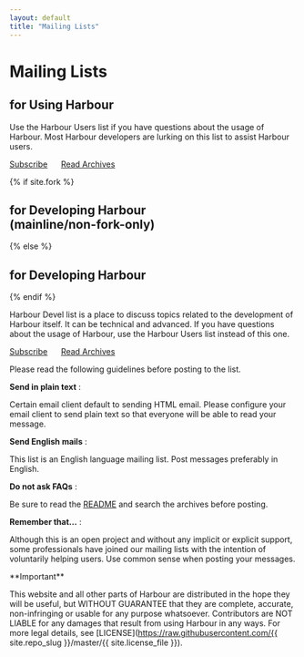```yaml
---
layout: default
title: "Mailing Lists"
---
```

# Mailing Lists

<div markdown="1" class="list-bubble">
<div><i class="fa fa-user-circle-o" aria-hidden="true"></i></div>
<div markdown="1">

## for Using Harbour

Use the Harbour Users list if you have questions about the usage of Harbour.
Most Harbour developers are lurking on this list to assist Harbour users.

[Subscribe](https://groups.google.com/group/harbour-users/subscribe)
&nbsp;&nbsp;&nbsp;&nbsp;
[Read Archives](https://groups.google.com/group/harbour-users/)

</div>
</div>

<div markdown="1" class="list-bubble">
<div><i class="fa fa-cog" aria-hidden="true"></i></div>
<div markdown="1">

{% if site.fork %}
## for Developing Harbour<br>(mainline/non-fork-only)
{% else %}
## for Developing Harbour
{% endif %}

Harbour Devel list is a place to discuss topics related to the development
of Harbour itself. It can be technical and advanced.
If you have questions about the usage of Harbour, use the
Harbour Users list instead of this one.

[Subscribe](https://groups.google.com/group/harbour-devel/subscribe)
&nbsp;&nbsp;&nbsp;&nbsp;
[Read Archives](https://groups.google.com/group/harbour-devel/)

</div>
</div>

Please read the following guidelines before posting to the list.

**Send in plain text**
: <p>Certain email client default to sending HTML email. Please configure
  your email client to send plain text so that everyone will be able to
  read your message.

**Send English mails**
: <p>This list is an English language mailing list. Post messages preferably
  in English.

**Do not ask FAQs**
: <p>Be sure to read the <a href="https://github.com/{{ site.repo_slug }}/#readme">README</a>
  and search the archives before posting.

**Remember that…**
: <p>Although this is an open project and without any implicit or explicit
  support, some professionals have joined our mailing lists with the intention
  of voluntarily helping users. Use common sense when posting your messages.

<div markdown="1" class="list-bubble bubble-alt">
<div><i class="fa fa-warning" aria-hidden="true"></i></div>
<div markdown="1">
**Important**

This website and all other parts of Harbour are distributed in the
hope they will be useful, but WITHOUT GUARANTEE that they are complete,
accurate, non-infringing or usable for any purpose whatsoever.
Contributors are NOT LIABLE for any damages that result from using
Harbour in any ways. For more legal details, see
[LICENSE](https://raw.githubusercontent.com/{{ site.repo_slug }}/master/{{ site.license_file }}).

</div>
</div>
